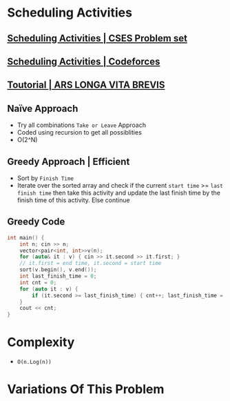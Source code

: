 # Scheduling Activities
## [Scheduling Activities | CSES Problem set](https://cses.fi/problemset/task/1629)
## [Scheduling Activities | Codeforces](https://codeforces.com/gym/102961/problem/F)
## [Toutorial | ARS LONGA VITA BREVIS](https://www.youtube.com/watch?v=m5hGKMi-NP8&t=177s)

## Naïve Approach 
- Try all combinations `Take or Leave` Approach
- Coded using recursion to get all possiblities
- O(2^N)

## Greedy Approach | Efficient
- Sort by `Finish Time`
- Iterate over the sorted array and check if the current `start time` >= `last finish time` then take this activity and update the last finish time by the finish time of this activity. Else continue 


 
## Greedy Code
```cpp
int main() {
    int n; cin >> n; 
    vector<pair<int, int>>v(n);
    for (auto& it : v) { cin >> it.second >> it.first; }
    // it.first = end time, it.second = start time 
    sort(v.begin(), v.end());
    int last_finish_time = 0;
    int cnt = 0;
    for (auto it : v) {
        if (it.second >= last_finish_time) { cnt++; last_finish_time = it.first; }
    }
    cout << cnt;
}
```
# Complexity 
- `O(n.Log(n))`

# Variations Of This Problem



